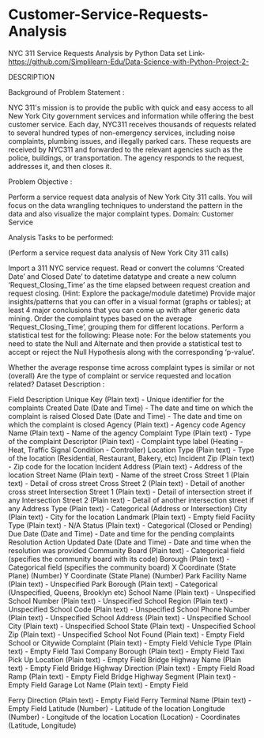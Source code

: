 # Customer-Service-Requests-Analysis

NYC 311 Service Requests Analysis by Python Data set Link- https://github.com/Simplilearn-Edu/Data-Science-with-Python-Project-2-

DESCRIPTION

Background of Problem Statement :

NYC 311's mission is to provide the public with quick and easy access to all New York City government services and information while offering the best customer service. Each day, NYC311 receives thousands of requests related to several hundred types of non-emergency services, including noise complaints, plumbing issues, and illegally parked cars. These requests are received by NYC311 and forwarded to the relevant agencies such as the police, buildings, or transportation. The agency responds to the request, addresses it, and then closes it.

Problem Objective :

Perform a service request data analysis of New York City 311 calls. You will focus on the data wrangling techniques to understand the pattern in the data and also visualize the major complaint types. Domain: Customer Service

Analysis Tasks to be performed:

(Perform a service request data analysis of New York City 311 calls)

Import a 311 NYC service request. Read or convert the columns ‘Created Date’ and Closed Date’ to datetime datatype and create a new column ‘Request_Closing_Time’ as the time elapsed between request creation and request closing. (Hint: Explore the package/module datetime) Provide major insights/patterns that you can offer in a visual format (graphs or tables); at least 4 major conclusions that you can come up with after generic data mining. Order the complaint types based on the average ‘Request_Closing_Time’, grouping them for different locations. Perform a statistical test for the following: Please note: For the below statements you need to state the Null and Alternate and then provide a statistical test to accept or reject the Null Hypothesis along with the corresponding ‘p-value’.

Whether the average response time across complaint types is similar or not (overall) Are the type of complaint or service requested and location related? Dataset Description :

Field Description Unique Key (Plain text) - Unique identifier for the complaints Created Date (Date and Time) - The date and time on which the complaint is raised Closed Date (Date and Time) - The date and time on which the complaint is closed Agency (Plain text) - Agency code Agency Name (Plain text) - Name of the agency Complaint Type (Plain text) - Type of the complaint Descriptor (Plain text) - Complaint type label (Heating - Heat, Traffic Signal Condition - Controller) Location Type (Plain text) - Type of the location (Residential, Restaurant, Bakery, etc) Incident Zip (Plain text) - Zip code for the location Incident Address (Plain text) - Address of the location Street Name (Plain text) - Name of the street Cross Street 1 (Plain text) - Detail of cross street Cross Street 2 (Plain text) - Detail of another cross street Intersection Street 1 (Plain text) - Detail of intersection street if any Intersection Street 2 (Plain text) - Detail of another intersection street if any Address Type (Plain text) - Categorical (Address or Intersection) City (Plain text) - City for the location Landmark (Plain text) - Empty field Facility Type (Plain text) - N/A Status (Plain text) - Categorical (Closed or Pending) Due Date (Date and Time) - Date and time for the pending complaints Resolution Action Updated Date (Date and Time) - Date and time when the resolution was provided Community Board (Plain text) - Categorical field (specifies the community board with its code) Borough (Plain text) - Categorical field (specifies the community board) X Coordinate (State Plane) (Number) Y Coordinate (State Plane) (Number) Park Facility Name (Plain text) - Unspecified Park Borough (Plain text) - Categorical (Unspecified, Queens, Brooklyn etc) School Name (Plain text) - Unspecified School Number (Plain text) - Unspecified School Region (Plain text) - Unspecified School Code (Plain text) - Unspecified School Phone Number (Plain text) - Unspecified School Address (Plain text) - Unspecified School City (Plain text) - Unspecified School State (Plain text) - Unspecified School Zip (Plain text) - Unspecified School Not Found (Plain text) - Empty Field School or Citywide Complaint (Plain text) - Empty Field Vehicle Type (Plain text) - Empty Field Taxi Company Borough (Plain text) - Empty Field Taxi Pick Up Location (Plain text) - Empty Field Bridge Highway Name (Plain text) - Empty Field Bridge Highway Direction (Plain text) - Empty Field Road Ramp (Plain text) - Empty Field Bridge Highway Segment (Plain text) - Empty Field Garage Lot Name (Plain text) - Empty Field

Ferry Direction (Plain text) - Empty Field Ferry Terminal Name (Plain text) - Empty Field Latitude (Number) - Latitude of the location Longitude (Number) - Longitude of the location Location (Location) - Coordinates (Latitude, Longitude)
